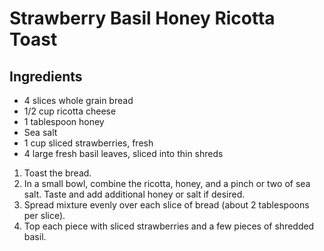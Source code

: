 # Strawberry Basil Honey Ricotta Toast

## Ingredients

- 4 slices whole grain bread
- 1/2 cup ricotta cheese
- 1 tablespoon honey
- Sea salt
- 1 cup sliced strawberries, fresh
- 4 large fresh basil leaves, sliced into thin shreds

1. Toast the bread.
2. In a small bowl, combine the ricotta, honey, and a pinch or two of sea salt. Taste and add additional honey or salt if desired.
3. Spread mixture evenly over each slice of bread (about 2 tablespoons per slice).
4. Top each piece with sliced strawberries and a few pieces of shredded basil.